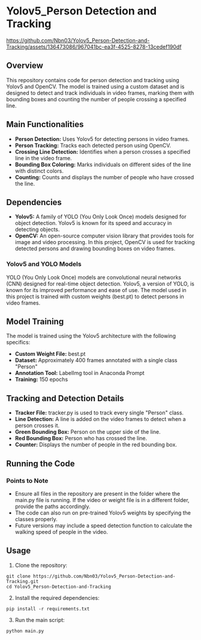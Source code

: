# **Yolov5_Person Detection and Tracking** 



https://github.com/Nbn03/Yolov5_Person-Detection-and-Tracking/assets/136473086/967041bc-ea3f-4525-8278-13cedef190df




## Overview
This repository contains code for person detection and tracking using Yolov5 and OpenCV. The model is trained using a custom dataset and is designed to detect and track individuals in video frames, marking them with bounding boxes and counting the number of people crossing a specified line.

## Main Functionalities
- **Person Detection:** Uses Yolov5 for detecting persons in video frames.
- **Person Tracking:** Tracks each detected person using OpenCV.
- **Crossing Line Detection:** Identifies when a person crosses a specified line in the video frame.
- **Bounding Box Coloring:** Marks individuals on different sides of the line with distinct colors.
- **Counting:** Counts and displays the number of people who have crossed the line.
  
## Dependencies
- **Yolov5:** A family of YOLO (You Only Look Once) models designed for object detection. Yolov5 is known for its speed and accuracy in detecting objects.
- **OpenCV:** An open-source computer vision library that provides tools for image and video processing. In this project, OpenCV is used for tracking detected persons and drawing bounding boxes on video frames.

### Yolov5 and YOLO Models
YOLO (You Only Look Once) models are convolutional neural networks (CNN) designed for real-time object detection. Yolov5, a version of YOLO, is known for its improved performance and ease of use. The model used in this project is trained with custom weights (best.pt) to detect persons in video frames.

## Model Training
The model is trained using the Yolov5 architecture with the following specifics:

- **Custom Weight File:** best.pt
- **Dataset:** Approximately 400 frames annotated with a single class "Person"
- **Annotation Tool:** LabelImg tool in Anaconda Prompt
- **Training:** 150 epochs
  
## Tracking and Detection Details
- **Tracker File:** tracker.py is used to track every single "Person" class.
- **Line Detection:** A line is added on the video frames to detect when a person crosses it.
- **Green Bounding Box:** Person on the upper side of the line.
- **Red Bounding Box:** Person who has crossed the line.
- **Counter:** Displays the number of people in the red bounding box.
  
## Running the Code
### Points to Note
- Ensure all files in the repository are present in the folder where the main.py file is running. If the video or weight file is in a different folder, provide the paths accordingly.
- The code can also run on pre-trained Yolov5 weights by specifying the classes properly.
- Future versions may include a speed detection function to calculate the walking speed of people in the video.
  
## Usage

1. Clone the repository:

```
git clone https://github.com/Nbn03/Yolov5_Person-Detection-and-Tracking.git
cd Yolov5_Person-Detection-and-Tracking
```
2. Install the required dependencies:
```
pip install -r requirements.txt
```
3. Run the main script:
```
python main.py
```

